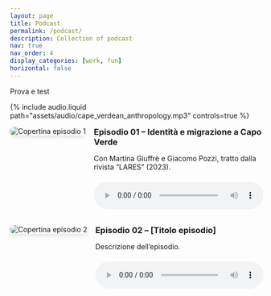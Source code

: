 ```yaml
---
layout: page
title: Podcast
permalink: /podcast/
description: Collection of podcast
nav: true
nav_order: 4
display_categories: [work, fun]
horizontal: false
---
```


Prova e test

{% include audio.liquid path="assets/audio/cape_verdean_anthropology.mp3" controls=true %}


<style>
.podcast-episode {
  display: flex;
  gap: 1rem;
  margin-bottom: 2rem;
  align-items: flex-start;
}

.podcast-episode img {
  max-width: 180px;
  border-radius: 8px;
  box-shadow: 0 4px 8px rgba(0,0,0,0.1);
}

.podcast-info {
  flex: 1;
}

.podcast-info h3 {
  margin-top: 0;
  margin-bottom: 0.3em;
}

audio {
  width: 100%;
  margin-top: 0.5em;
}
</style>

<div class="podcast-episode">
  <img src="{{ '/assets/img/capo_verde_cover_podcast.png' | relative_url }}" alt="Copertina episodio 1">
  <div class="podcast-info">
    <h3>Episodio 01 – Identità e migrazione a Capo Verde</h3>
    <p>Con Martina Giuffrè e Giacomo Pozzi, tratto dalla rivista “LARES” (2023).</p>
    <audio controls>
      <source src="{{ '/assets/audio/cape_verdean_anthropology.mp3' | relative_url }}" type="audio/wav">
      Il tuo browser non supporta l'elemento audio.
    </audio>
  </div>
</div>

<div class="podcast-episode">
  <img src="{{ '/assets/img/podcast-cover-2.jpg' | relative_url }}" alt="Copertina episodio 2">
  <div class="podcast-info">
    <h3>Episodio 02 – [Titolo episodio]</h3>
    <p>Descrizione dell’episodio.</p>
    <audio controls>
      <source src="{{ '/assets/audio/2_altro_podcast.mp3' | relative_url }}" type="audio/mp3">
      Il tuo browser non supporta l'elemento audio.
    </audio>
  </div>
</div>

